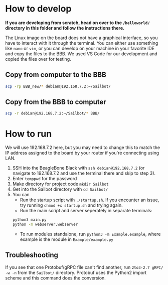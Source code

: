 # How to develop
__If you are developing from scratch, head on over to the `/helloworld/` directory in this folder and follow the instructions there.__

The Linux image on the board does not have a graphical interface, so you have to interact with it through the terminal. You can either use something like `nano` or `vim`, or you can develop on your machine in your favorite IDE and copy the files to the BBB. We used VS Code for our development and copied the files over for testing.
## Copy from computer to the BBB
```sh
scp -rp BBB_new/* debian@192.168.7.2:~/Sailbot/
```
## Copy from the BBB to computer
```sh
scp -r debian@192.168.7.2:~/Sailbot/* BBB/
```

# How to run
We will use 192.168.7.2 here, but you may need to change this to match the IP address assigned to the board by your router if you're connecting using LAN.

1. SSH into the BeagleBone Black with `ssh debian@192.168.7.2` (or navigate to 192.168.7.2 and use the terminal there and skip to step 3).
2. Enter `temppwd` for the password
3. Make directory for project code `mkdir Sailbot`
4. Get into the Sailbot directory with `cd Sailbot/`
5. You can 
    * Run the startup script with `./startup.sh`. If you encounter an issue, try running `chmod +x startup.sh` and trying again.
    * Run the main script and server seperately in separate terminals:
    ```sh
    python3 main.py
    python -m webserver.webserver
    ```
    * To run modules standalone, run `python3 -m Example.example`, where example is the module in `Example/example.py`

## Troubleshooting
If you see that one Protobuf/gRPC file can't find another, run `2to3-2.7 gRPC/ -w -n` from the `Sailbot/` directory. Protobuf uses the Python2 import scheme and this command does the conversion.